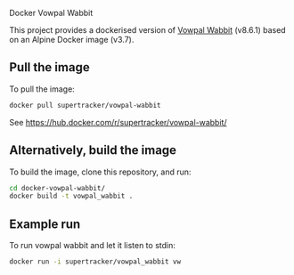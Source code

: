 Docker Vowpal Wabbit

This project provides a dockerised version of [Vowpal Wabbit](https://github.com/JohnLangford/vowpal_wabbit/wiki) (v8.6.1) based on an Alpine Docker image (v3.7).

## Pull the image

To pull the image:
```bash
docker pull supertracker/vowpal-wabbit
```

See https://hub.docker.com/r/supertracker/vowpal-wabbit/

## Alternatively, build the image

To build the image, clone this repository, and run:
```bash
cd docker-vowpal-wabbit/
docker build -t vowpal_wabbit .
```

## Example run

To run vowpal wabbit and let it listen to stdin:
```bash
docker run -i supertracker/vowpal_wabbit vw
```
